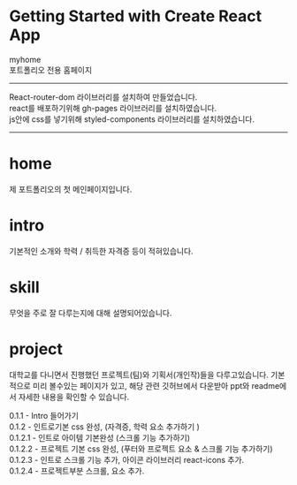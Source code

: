 # Getting Started with Create React App  
myhome  
포트폴리오 전용 홈페이지  

--------

React-router-dom 라이브러리를 설치하여 만들었습니다.  
react를 배포하기위해 gh-pages 라이브러리를 설치하였습니다.  
js안에 css를 넣기위해 styled-components 라이브러리를 설치하였습니다.  

--------

# home
제 포트폴리오의 첫 메인페이지입니다.

# intro
기본적인 소개와 학력 / 취득한 자격증 등이 적혀있습니다.

# skill
무엇을 주로 잘 다루는지에 대해 설명되어있습니다.

# project
대학교를 다니면서 진행했던 프로젝트(팀)와 기획서(개인작)들을 다루고있습니다.
기본적으로 미리 볼수있는 페이지가 있고, 해당 관련 깃허브에서 다운받아 ppt와 readme에서 자세한 내용을 확인할 수 있습니다.

0.1.1 - Intro 들어가기    
0.1.2 - 인트로기본 css 완성, (자격증, 학력 요소 추가하기 )    
0.1.2.1 - 인트로 아이템 기본완성  (스크롤 기능 추가하기)  
0.1.2.2 - 프로젝트 기본 css 완성, (푸터와 프로젝트 요소 & 스크롤 기능 추가하기)  
0.1.2.3 - 인트로 스크롤 기능 추가, 아이콘 라이브러리 react-icons 추가.       
0.1.2.4 - 프로젝트부분 스크롤, 요소 추가.       